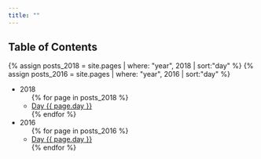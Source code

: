 ```yaml
---
title: ""
---
```


## Table of Contents

{% assign posts_2018 = site.pages | where: "year", 2018 | sort:"day" %}
{% assign posts_2016 = site.pages | where: "year", 2016 | sort:"day" %}
<ul>
    <li>2018
        <ul>
            {% for page in posts_2018 %}
                <li><a href="{{ page.url | relative_url }}">Day {{ page.day }}</a></li>
            {% endfor %}
        </ul>
    </li>
    <li>2016
        <ul>
            {% for page in posts_2016 %}
                <li><a href="{{ page.url | relative_url }}">Day {{ page.day }}</a></li>
            {% endfor %}
        </ul>
    </li>
</ul>
